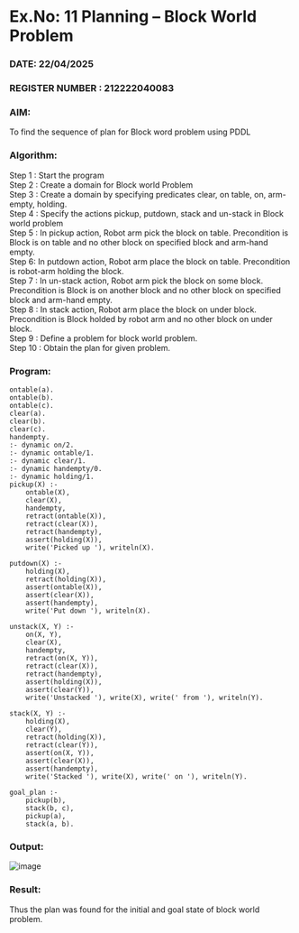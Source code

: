 # Ex.No: 11  Planning –  Block World Problem 
### DATE: 22/04/2025                                                                      
### REGISTER NUMBER : 212222040083
### AIM: 
To find the sequence of plan for Block word problem using PDDL  
###  Algorithm:
Step 1 :  Start the program <br>
Step 2 : Create a domain for Block world Problem <br>
Step 3 :  Create a domain by specifying predicates clear, on table, on, arm-empty, holding. <br>
Step 4 : Specify the actions pickup, putdown, stack and un-stack in Block world problem <br>
Step 5 :  In pickup action, Robot arm pick the block on table. Precondition is Block is on table and no other block on specified block and arm-hand empty.<br>
Step 6:  In putdown action, Robot arm place the block on table. Precondition is robot-arm holding the block.<br>
Step 7 : In un-stack action, Robot arm pick the block on some block. Precondition is Block is on another block and no other block on specified block and arm-hand empty.<br>
Step 8 : In stack action, Robot arm place the block on under block. Precondition is Block holded by robot arm and no other block on under block.<br>
Step 9 : Define a problem for block world problem.<br> 
Step 10 : Obtain the plan for given problem.<br> 
     
### Program:
```
ontable(a).
ontable(b).
ontable(c).
clear(a).
clear(b).
clear(c).
handempty.
:- dynamic on/2.
:- dynamic ontable/1.
:- dynamic clear/1.
:- dynamic handempty/0.
:- dynamic holding/1.
pickup(X) :-
    ontable(X),
    clear(X),
    handempty,
    retract(ontable(X)),
    retract(clear(X)),
    retract(handempty),
    assert(holding(X)),
    write('Picked up '), writeln(X).

putdown(X) :-
    holding(X),
    retract(holding(X)),
    assert(ontable(X)),
    assert(clear(X)),
    assert(handempty),
    write('Put down '), writeln(X).

unstack(X, Y) :-
    on(X, Y),
    clear(X),
    handempty,
    retract(on(X, Y)),
    retract(clear(X)),
    retract(handempty),
    assert(holding(X)),
    assert(clear(Y)),
    write('Unstacked '), write(X), write(' from '), writeln(Y).

stack(X, Y) :-
    holding(X),
    clear(Y),
    retract(holding(X)),
    retract(clear(Y)),
    assert(on(X, Y)),
    assert(clear(X)),
    assert(handempty),
    write('Stacked '), write(X), write(' on '), writeln(Y).

goal_plan :-
    pickup(b),
    stack(b, c),
    pickup(a),
    stack(a, b).
```

### Output:

![image](https://github.com/user-attachments/assets/b4e5748d-831c-42bf-96df-529e11f76fe8)

### Result:
Thus the plan was found for the initial and goal state of block world problem.
